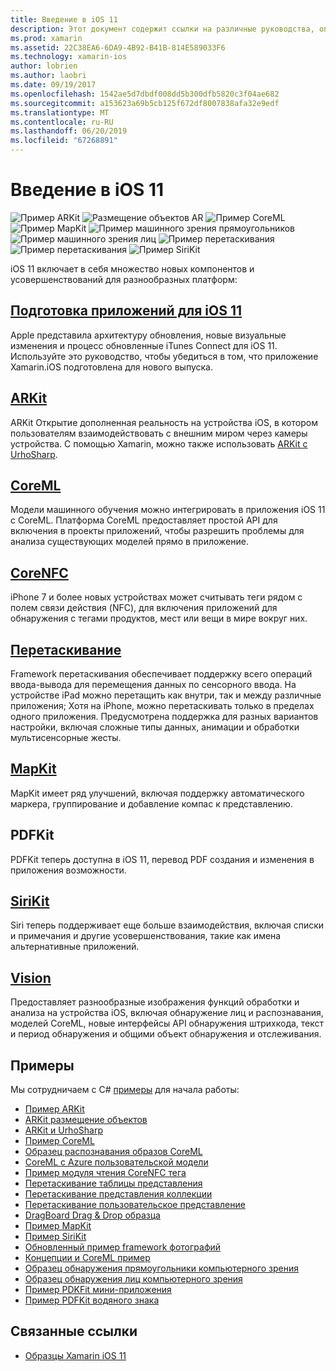 ```yaml
---
title: Введение в iOS 11
description: Этот документ содержит ссылки на различные руководства, описывающие возможности iOS 11, включая ARKit, CoreML, MapKit, PDFKit, SiriKit, framework концепции и многое другое.
ms.prod: xamarin
ms.assetid: 22C38EA6-6DA9-4B92-B41B-814E589033F6
ms.technology: xamarin-ios
author: lobrien
ms.author: laobri
ms.date: 09/19/2017
ms.openlocfilehash: 1542ae5d7dbdf008dd5b300dfb5820c3f04ae682
ms.sourcegitcommit: a153623a69b5cb125f672df8007838afa32e9edf
ms.translationtype: MT
ms.contentlocale: ru-RU
ms.lasthandoff: 06/20/2019
ms.locfileid: "67268891"
---
```

# <a name="introduction-to-ios-11"></a>Введение в iOS 11

![Пример ARKit](images/arkit.png) ![Размещение объектов AR](images/arkit2.png) ![Пример CoreML](images/coreml.png) ![Пример MapKit](images/mapkit.png) ![Пример машинного зрения прямоугольников](images/vision1.png) ![Пример машинного зрения лиц](images/vision2.png) ![Пример перетаскивания](images/drag-drop.png) ![Пример перетаскивания](images/drag-drop2.png) ![Пример SiriKit](images/sirikit.png)

iOS 11 включает в себя множество новых компонентов и усовершенствований для разнообразных платформ:

## <a name="preparing-your-app-for-ios-11updating-your-appindexmd"></a>[Подготовка приложений для iOS 11](updating-your-app/index.md)

Apple представила архитектуру обновления, новые визуальные изменения и процесс обновленные iTunes Connect для iOS 11. Используйте это руководство, чтобы убедиться в том, что приложение Xamarin.iOS подготовлена для нового выпуска.

## <a name="arkitarkitindexmd"></a>[ARKit](arkit/index.md)

ARKit Открытие дополненная реальность на устройства iOS, в котором пользователям взаимодействовать с внешним миром через камеры устройства.
С помощью Xamarin, можно также использовать [ARKit с UrhoSharp](arkit/urhosharp.md).

## <a name="coremlcoremlmd"></a>[CoreML](coreml.md)

Модели машинного обучения можно интегрировать в приложения iOS 11 с CoreML. Платформа CoreML предоставляет простой API для включения в проекты приложений, чтобы разрешить проблемы для анализа существующих моделей прямо в приложение.

## <a name="corenfccorenfcmd"></a>[CoreNFC](corenfc.md)

iPhone 7 и более новых устройствах может считывать теги рядом с полем связи действия (NFC), для включения приложений для обнаружения с тегами продуктов, мест или вещи в мире вокруг них.

## <a name="drag-and-dropdrag-and-dropmd"></a>[Перетаскивание](drag-and-drop.md)

Framework перетаскивания обеспечивает поддержку всего операций ввода-вывода для перемещения данных по сенсорного ввода. На устройстве iPad можно перетащить как внутри, так и между различные приложения; Хотя на iPhone, можно перетаскивать только в пределах одного приложения. Предусмотрена поддержка для разных вариантов настройки, включая сложные типы данных, анимации и обработки мультисенсорные жесты.

## <a name="mapkitmapkitmd"></a>[MapKit](mapkit.md)

MapKit имеет ряд улучшений, включая поддержку автоматического маркера, группирование и добавление компас к представлению.

## <a name="pdfkit"></a>PDFKit

PDFKit теперь доступна в iOS 11, перевод PDF создания и изменения в приложения возможности.

## <a name="sirikitsirikitmd"></a>[SiriKit](sirikit.md)

Siri теперь поддерживает еще больше взаимодействия, включая списки и примечания и другие усовершенствования, такие как имена альтернативные приложений.

## <a name="visionvisionmd"></a>[Vision](vision.md)

Предоставляет разнообразные изображения функций обработки и анализа на устройства iOS, включая обнаружение лиц и распознавания, моделей CoreML, новые интерфейсы API обнаружения штрихкода, текст и период обнаружения и общими объект обнаружения и отслеживания.

## <a name="samples"></a>Примеры

Мы сотрудничаем с C# [примеры](https://developer.xamarin.com/samples/ios/iOS11/) для начала работы:

* [Пример ARKit](https://developer.xamarin.com/samples/monotouch/ios11/ARKitSample/)
* [ARKit размещение объектов](https://developer.xamarin.com/samples/monotouch/ios11/ARKitPlacingObjects/)
* [ARKit и UrhoSharp](arkit/urhosharp.md)
* [Пример CoreML](https://developer.xamarin.com/samples/monotouch/ios11/CoreML)
* [Образец распознавания образов CoreML](https://developer.xamarin.com/samples/monotouch/ios11/CoreMLImageRecognition)
* [CoreML с Azure пользовательской модели](https://developer.xamarin.com/samples/monotouch/ios11/CoreMLAzureModel)
* [Пример модуля чтения CoreNFC тега](https://developer.xamarin.com/samples/monotouch/ios11/NFCTagReader/)
* [Перетаскивание таблицы представления](https://developer.xamarin.com/samples/monotouch/ios11/DragAndDropTableView)
* [Перетаскивание представления коллекции](https://developer.xamarin.com/samples/monotouch/ios11/DragAndDropCollectionView)
* [Перетаскивание пользовательское представление](https://developer.xamarin.com/samples/monotouch/ios11/DragAndDropCustomView)
* [DragBoard Drag & Drop образца](https://developer.xamarin.com/samples/monotouch/ios11/DragAndDropDragBoard)
* [Пример MapKit](https://developer.xamarin.com/samples/monotouch/ios11/MapKitSample)
* [Пример SiriKit](https://developer.xamarin.com/samples/monotouch/ios11/SiriKitSample/)
* [Обновленный пример framework фотографий](https://developer.xamarin.com/samples/monotouch/ios11/SamplePhotoApp/)
* [Концепции и CoreML пример](https://developer.xamarin.com/samples/monotouch/ios11/CoreMLVision)
* [Образец обнаружения прямоугольники компьютерного зрения](https://developer.xamarin.com/samples/monotouch/ios11/VisionRects)
* [Образец обнаружения лиц компьютерного зрения](https://developer.xamarin.com/samples/monotouch/ios11/VisionFaces)
* [Пример PDKFit мини-приложения](https://developer.xamarin.com/samples/monotouch/ios11/PDFAnnotationWidgetsAdvanced)
* [Пример PDFKit водяного знака](https://developer.xamarin.com/samples/monotouch/ios11/PDFDocumentWatermark)

## <a name="related-links"></a>Связанные ссылки

- [Образцы Xamarin iOS 11](https://developer.xamarin.com/samples/ios/iOS11/)